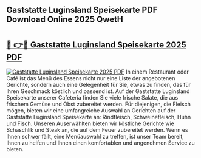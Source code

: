 ## Gaststatte Luginsland Speisekarte PDF Download Online 2025 QwetH

# <h2><a href="http://gc82w2.nevu.top/?p=Gaststatte+Luginsland+Speisekarte">🔗 👉🔴 Gaststatte Luginsland Speisekarte 2025 PDF</a></h2>

[![Gaststatte Luginsland Speisekarte 2025 PDF](https://i.imgur.com/dBaPXMq.png)](http://gc82w2.nevu.top/?p=Gaststatte+Luginsland+Speisekarte)
In einem Restaurant oder Café ist das Menü des Essens nicht nur eine Liste der angebotenen Gerichte, sondern auch eine Gelegenheit für Sie, etwas zu finden, das für Ihren Geschmack köstlich und passend ist. Auf der Gaststatte Luginsland Speisekarte unserer Cafeteria finden Sie viele frische Salate, die aus frischem Gemüse und Obst zubereitet werden. Für diejenigen, die Fleisch mögen, bieten wir eine umfangreiche Auswahl an Gerichten auf der Gaststatte Luginsland Speisekarte an: Rindfleisch, Schweinefleisch, Huhn und Fisch. Unseren Auserwählten bieten wir köstliche Gerichte wie Schaschlik und Steak an, die auf dem Feuer zubereitet werden. Wenn es Ihnen schwer fällt, eine Menüauswahl zu treffen, ist unser Team bereit, Ihnen zu helfen und Ihnen einen komfortablen und angenehmen Service zu bieten.
